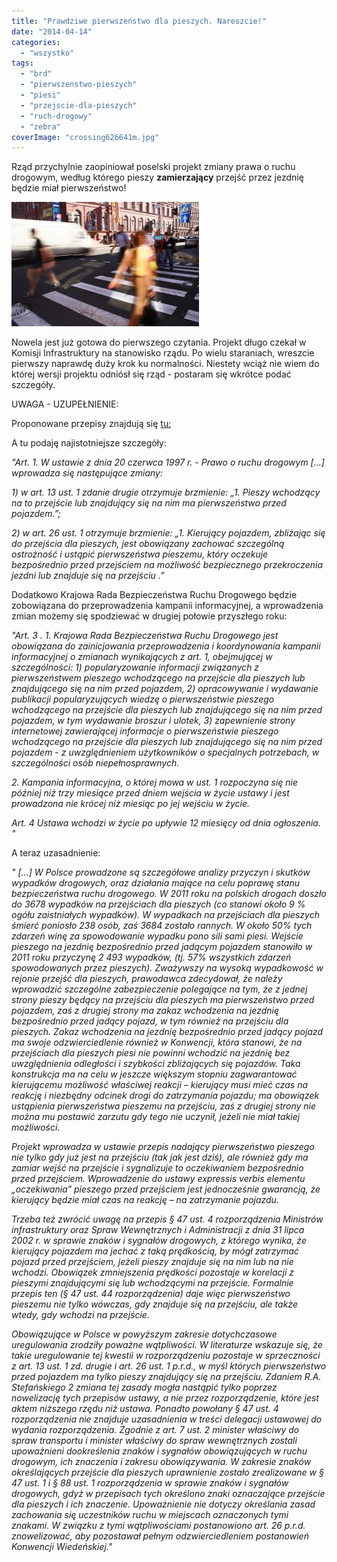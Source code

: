 ```yaml
---
title: "Prawdziwe pierwszeństwo dla pieszych. Nareszcie!"
date: "2014-04-14"
categories: 
  - "wszystko"
tags: 
  - "brd"
  - "pierwszenstwo-pieszych"
  - "piesi"
  - "przejscie-dla-pieszych"
  - "ruch-drogowy"
  - "zebra"
coverImage: "crossing626641m.jpg"
---
```


Rząd przychylnie zaopiniował poselski projekt zmiany prawa o ruchu drogowym, według którego pieszy **zamierzający** przejść przez jezdnię będzie miał pierwszeństwo!

![crossing626641m](images/crossing626641m.jpg)

Nowela jest już gotowa do pierwszego czytania. Projekt długo czekał w Komisji Infrastruktury na stanowisko rządu. Po wielu staraniach, wreszcie pierwszy naprawdę duży krok ku normalności. Niestety wciąż nie wiem do której wersji projektu odniósł się rząd - postaram się wkrótce podać szczegóły.

UWAGA - UZUPEŁNIENIE:

Proponowane przepisy znajdują się [tu:](http://orka.sejm.gov.pl/Druki7ka.nsf/0/411C9D61B2DA9C10C1257C13002A8C14/%24File/1859.pdf)

A tu podaję najistotniejsze szczegóły:

_"Art. 1. W ustawie z dnia 20 czerwca 1997 r. - Prawo o ruchu drogowym \[...\] wprowadza się następujące zmiany:_

_1) w art. 13 ust. 1 zdanie drugie otrzymuje brzmienie:_ _„1. Pieszy wchodzący na to przejście lub znajdujący się na nim ma pierwszeństwo przed pojazdem.”;_

_2) w art. 26 ust. 1 otrzymuje brzmienie:_ _„1. Kierujący pojazdem, zbliżając się do przejścia dla pieszych, jest obowiązany zachować szczególną ostrożność i ustąpić pierwszeństwa pieszemu, który oczekuje bezpośrednio przed przejściem na możliwość bezpiecznego przekroczenia jezdni lub znajduje się na przejściu_ _.”_

Dodatkowo Krajowa Rada Bezpieczeństwa Ruchu Drogowego będzie zobowiązana do przeprowadzenia kampanii informacyjnej, a wprowadzenia zmian możemy się spodziewać w drugiej połowie przyszłego roku:

_"Art. 3_ _._ _1\. Krajowa Rada Bezpieczeństwa Ruchu Drogowego jest obowiązana do zainicjowania przeprowadzenia i koordynowania kampanii informacyjnej o zmianach_ _wynikających z art. 1, obejmującej w szczególności:_ _1) popularyzowanie informacji związanych z pierwszeństwem pieszego wchodzącego na przejście dla pieszych lub znajdującego się na nim przed pojazdem,_ _2) opracowywanie i wydawanie publikacji popularyzujących wiedzę o pierwszeństwie pieszego wchodzącego na przejście dla pieszych lub znajdującego się na nim przed pojazdem, w tym wydawanie broszur i ulotek,_ _3) zapewnienie strony internetowej zawierającej informacje o pierwszeństwie pieszego wchodzącego na przejście dla pieszych lub znajdującego się na nim przed pojazdem - z uwzględnieniem użytkowników o specjalnych potrzebach, w szczególności osób niepełnosprawnych._

_2\. Kampania informacyjna, o której mowa w ust. 1 rozpoczyna się nie później niż trzy miesiące przed dniem wejścia w życie ustawy i jest prowadzona nie krócej niż miesiąc po jej wejściu w życie._

_Art. 4_ _Ustawa wchodzi w życie po upływie 12 miesięcy od dnia ogłoszenia. "_

A teraz uzasadnienie:

_"_ _\[...\]_ _W Polsce prowadzone są szczegółowe analizy przyczyn i skutków wypadków drogowych, oraz działania mające na celu poprawę stanu bezpieczeństwa ruchu drogowego. W 2011 roku na polskich drogach doszło do 3678 wypadków na przejściach dla pieszych (co stanowi około 9 % ogółu zaistniałych wypadków). W wypadkach na przejściach dla pieszych śmierć poniosło 238 osób, zaś 3684 zostało rannych. W około 50% tych zdarzeń winę za spowodowanie wypadku pono_ _sili sami piesi. Wejście pieszego na jezdnię bezpośrednio przed jadącym pojazdem stanowiło w 2011 roku przyczynę 2 493 wypadków, (tj. 57% wszystkich zdarzeń spowodowanych przez pieszych). Zważywszy na wysoką wypadkowość w rejonie przejść dla pieszych, prawodawca zdecydował, że należy wprowadzić szczególne zabezpieczenie polegające na tym, że z jednej strony pieszy będący na przejściu dla pieszych ma pierwszeństwo przed pojazdem, zaś z drugiej strony ma zakaz wchodzenia na jezdnię bezpośrednio przed jadący pojazd, w tym również na przejściu dla pieszych. Zakaz wchodzenia na jezdnię bezpośrednio przed jadący_ _pojazd ma swoje odzwierciedlenie również w Konwencji, która stanowi, że na przejściach dla pieszych piesi nie powinni wchodzić na jezdnię bez uwzględnienia odległości i szybkości zbliżających się pojazdów. Taka konstrukcja ma na celu w jeszcze większym stopniu zagwarantować kierującemu możliwość właściwej reakcji_ _– kierujący musi mieć czas na reakcję i niezbędny odcinek drogi do zatrzymania pojazdu; ma obowiązek ustąpienia pierwszeństwa pieszemu na przejściu, zaś z drugiej strony nie można mu postawić zarzutu gdy tego nie uczynił, jeżeli nie miał takiej możliwości._

_Projekt wprowadza w ustawie przepis nadający pierwszeństwo pieszego nie tylko gdy już jest na przejściu (tak jak jest dziś), ale również gdy ma zamiar wejść na przejście i sygnalizuje to oczekiwaniem bezpośrednio przed przejściem. Wprowadzenie do ustawy expressis verbis elementu „oczekiwania” pieszego przed przejściem jest jednocześnie gwarancją, że kierujący będzie miał czas na reakcję – na zatrzymanie pojazdu._

_Trzeba też zwrócić uwagę na przepis § 47 ust. 4 rozporządzenia Ministrów infrastruktury oraz Spraw Wewnętrznych i Administracji z dnia 31 lipca 2002 r. w sprawie_ _znaków i sygnałów drogowych, z którego wynika, że kierujący pojazdem ma jechać z taką prędkością, by mógł zatrzymać pojazd przed przejściem, jeżeli pieszy znajduje się na nim lub na nie wchodzi. Obowiązek zmniejszenia prędkości pozostaje w korelacji z pieszymi znajdującymi się lub wchodzącymi na przejście. Formalnie przepis ten (§ 47 ust. 44 rozporządzenia) daje więc pierwszeństwo pieszemu nie tylko wówczas, gdy znajduje się na przejściu, ale także wtedy, gdy wchodzi na przejście._

_Obowiązujące w Polsce w powyższym zakresie dotychczasowe uregulowania zrodziły poważne wątpliwości. W literaturze wskazuje się, że takie uregulowanie tej kwestii_ _w rozporządzeniu pozostaje w sprzeczności z art. 13 ust. 1 zd. drugie i art. 26 ust. 1 p.r.d., w myśl których pierwszeństwo przed pojazdem ma tylko pieszy znajdujący się na przejściu._ _Zdaniem R.A. Stefańskiego_ _2 zmiana tej zasady mogła nastąpić tylko poprzez nowelizację tych przepisów ustawy, a nie przez rozporządzenie, które jest aktem niższego rzędu niż ustawa. Ponadto powołany § 47 ust. 4 rozporządzenia nie znajduje uzasadnienia w treści delegacji ustawowej do wydania rozporządzenia. Zgodnie z art. 7 ust. 2 minister właściwy do_ _spraw transportu i minister właściwy do spraw wewnętrznych zostali upoważnieni dookreślenia znaków i sygnałów obowiązujących w ruchu drogowym, ich znaczenia i zakresu obowiązywania. W zakresie znaków określających przejście dla pieszych uprawnienie zostało zrealizowane w § 47 ust. 1 i § 88 ust. 1 rozporządzenia w sprawie znaków i sygnałów drogowych, gdyż w przepisach tych określono znaki oznaczające przejście dla pieszych i ich znaczenie. Upoważnienie nie dotyczy określania zasad zachowania się uczestników ruchu w miejscach oznaczonych tymi znakami. W związku z tymi wątpliwościami postanowiono art. 26 p.r.d. znowelizować, aby pozostawał pełnym odzwierciedleniem postanowień Konwencji Wiedeńskiej."_
